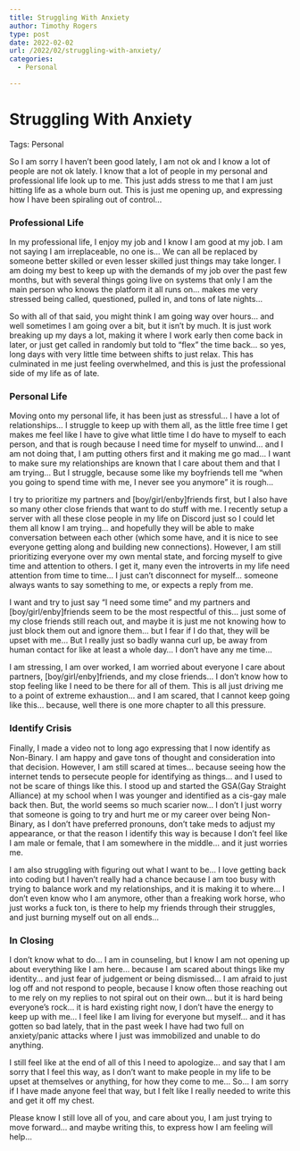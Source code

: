 ```yaml
---
title: Struggling With Anxiety
author: Timothy Rogers
type: post
date: 2022-02-02
url: /2022/02/struggling-with-anxiety/
categories:
  - Personal

---
```


# Struggling With Anxiety

Tags: Personal

So I am sorry I haven’t been good lately, I am not ok and I know a lot of people are not ok lately. I know that a lot of people in my personal and professional life look up to me. This just adds stress to me that I am just hitting life as a whole burn out. This is just me opening up, and expressing how I have been spiraling out of control… 

### Professional Life

In my professional life, I enjoy my job and I know I am good at my job. I am not saying I am irreplaceable, no one is… We can all be replaced by someone better skilled or even lesser skilled just things may take longer. I am doing my best to keep up with the demands of my job over the past few months, but with several things going live on systems that only I am the main person who knows the platform it all runs on… makes me very stressed being called, questioned, pulled in, and tons of late nights…

So with all of that said, you might think I am going way over hours… and well sometimes I am going over a bit, but it isn’t by much. It is just work breaking up my days a lot, making it where I work early then come back in later, or just get called in randomly but told to “flex” the time back… so yes, long days with very little time between shifts to just relax. This has culminated in me just feeling overwhelmed, and this is just the professional side of my life as of late.

### Personal Life

Moving onto my personal life, it has been just as stressful… I have a lot of relationships… I struggle to keep up with them all, as the little free time I get makes me feel like I have to give what little time I do have to myself to each person, and that is rough because I need time for myself to unwind… and I am not doing that, I am putting others first and it making me go mad… I want to make sure my relationships are known that I care about them and that I am trying… But I struggle, because some like my boyfriends tell me “when you going to spend time with me, I never see you anymore” it is rough…

I try to prioritize my partners and [boy/girl/enby]friends first, but I also have so many other close friends that want to do stuff with me. I recently setup a server with all these close people in my life on Discord just so I could let them all know I am trying… and hopefully they will be able to make conversation between each other (which some have, and it is nice to see everyone getting along and building new connections). However, I am still prioritizing everyone over my own mental state, and forcing myself to give time and attention to others. I get it, many even the introverts in my life need attention from time to time… I just can’t disconnect for myself… someone always wants to say something to me, or expects a reply from me.

I want and try to just say “I need some time” and my partners and [boy/girl/enby]friends seem to be the most respectful of this… just some of my close friends still reach out, and maybe it is just me not knowing how to just block them out and ignore them… but I fear if I do that, they will be upset with me… But I really just so badly wanna curl up, be away from human contact for like at least a whole day… I don’t have any me time…

I am stressing, I am over worked, I am worried about everyone I care about partners, [boy/girl/enby]friends, and my close friends… I don’t know how to stop feeling like I need to be there for all of them. This is all just driving me to a point of extreme exhaustion… and I am scared, that I cannot keep going like this… because, well there is one more chapter to all this pressure.

### Identify Crisis

Finally, I made a video not to long ago expressing that I now identify as Non-Binary. I am happy and gave tons of thought and consideration into that decision. However, I am still scared at times… because seeing how the internet tends to persecute people for identifying as things… and I used to not be scare of things like this. I stood up and started the GSA(Gay Straight Alliance) at my school when I was younger and identified as a cis-gay male back then. But, the world seems so much scarier now… I don’t I just worry that someone is going to try and hurt me or my career over being Non-Binary, as I don’t have preferred pronouns, don’t take meds to adjust my appearance, or that the reason I identify this way is because I don’t feel like I am male or female, that I am somewhere in the middle… and it just worries me.

I am also struggling with figuring out what I want to be… I love getting back into coding but I haven’t really had a chance because I am too busy with trying to balance work and my relationships, and it is making it to where… I don’t even know who I am anymore, other than a freaking work horse, who just works a fuck ton, is there to help my friends through their struggles, and just burning myself out on all ends… 

### In Closing

I don’t know what to do… I am in counseling, but I know I am not opening up about everything like I am here… because I am scared about things like my identity… and just fear of judgement or being dismissed… I am afraid to just log off and not respond to people, because I know often those reaching out to me rely on my replies to not spiral out on their own… but it is hard being everyone’s rock… it is hard existing right now, I don’t have the energy to keep up with me… I feel like I am living for everyone but myself… and it has gotten so bad lately, that in the past week I have had two full on anxiety/panic attacks where I just was immobilized and unable to do anything.

I still feel like at the end of all of this I need to apologize… and say that I am sorry that I feel this way, as I don’t want to make people in my life to be upset at themselves or anything, for how they come to me… So… I am sorry if I have made anyone feel that way, but I felt like I really needed to write this and get it off my chest.

Please know I still love all of you, and care about you, I am just trying to move forward… and maybe writing this, to express how I am feeling will help…